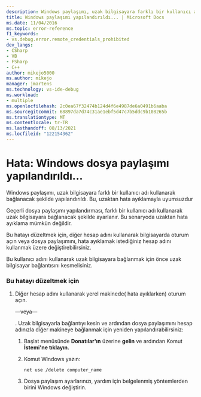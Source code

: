 ```yaml
---
description: Windows paylaşımı, uzak bilgisayara farklı bir kullanıcı adı kullanarak bağlanacak şekilde yapılandırıldı.
title: Windows paylaşımı yapılandırıldı... | Microsoft Docs
ms.date: 11/04/2016
ms.topic: error-reference
f1_keywords:
- vs.debug.error.remote_credentials_prohibited
dev_langs:
- CSharp
- VB
- FSharp
- C++
author: mikejo5000
ms.author: mikejo
manager: jmartens
ms.technology: vs-ide-debug
ms.workload:
- multiple
ms.openlocfilehash: 2c0ea67f32474b124d4f6e4987de6a0491b6aaba
ms.sourcegitcommit: 68897da7d74c31ae1ebf5d47c7b5ddc9b108265b
ms.translationtype: MT
ms.contentlocale: tr-TR
ms.lasthandoff: 08/13/2021
ms.locfileid: "122154362"
---
```

# <a name="error-windows-file-sharing-has-been-configured"></a>Hata: Windows dosya paylaşımı yapılandırıldı...
Windows paylaşımı, uzak bilgisayara farklı bir kullanıcı adı kullanarak bağlanacak şekilde yapılandırıldı. Bu, uzaktan hata ayıklamayla uyumsuzdur

 Geçerli dosya paylaşımı yapılandırması, farklı bir kullanıcı adı kullanarak uzak bilgisayara bağlanacak şekilde ayarlanır. Bu senaryoda uzaktan hata ayıklama mümkün değildir.

 Bu hatayı düzeltmek için, diğer hesap adını kullanarak bilgisayarda oturum açın veya dosya paylaşımını, hata ayıklamak istediğiniz hesap adını kullanmak üzere değiştirebilirsiniz.

 Bu kullanıcı adını kullanarak uzak bilgisayara bağlanmak için önce uzak bilgisayar bağlantısını kesmelisiniz.

### <a name="to-correct-this-error"></a>Bu hatayı düzeltmek için

1. Diğer hesap adını kullanarak yerel makinede( hata ayıklarken) oturum açın.

     —veya—

     . Uzak bilgisayarla bağlantıyı kesin ve ardından dosya paylaşımını hesap adınızla diğer makineye bağlanmak için yeniden yapılandırabilirsiniz:

    1. Başlat menüsünde **Donatılar'ın** üzerine **gelin** ve ardından Komut **İstemi'ne tıklayın.**

    2. Komut Windows yazın:

         `net use /delete computer_name`

    3. Dosya paylaşım ayarlarınızı, yardım için belgelenmiş yöntemlerden birini Windows değiştirin.
